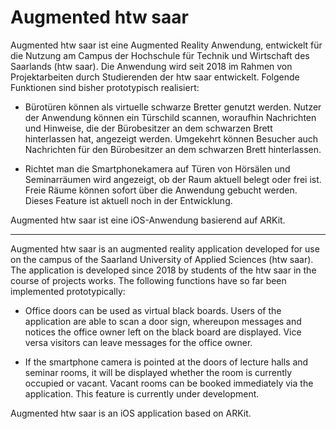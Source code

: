 # Augmented htw saar

Augmented htw saar ist eine Augmented Reality Anwendung, entwickelt für die Nutzung am Campus der Hochschule für Technik und Wirtschaft des Saarlands (htw saar). Die Anwendung wird seit 2018 im Rahmen von Projektarbeiten durch Studierenden der htw saar entwickelt. Folgende Funktionen sind bisher prototypisch realisiert: 

* Bürotüren können als virtuelle schwarze Bretter genutzt werden. Nutzer der Anwendung können ein Türschild scannen, woraufhin Nachrichten und Hinweise, die der Bürobesitzer an dem schwarzen Brett hinterlassen hat, angezeigt werden. Umgekehrt können Besucher auch Nachrichten für den Bürobesitzer an dem schwarzen Brett hinterlassen. 

* Richtet man die Smartphonekamera auf Türen von Hörsälen und Seminarräumen wird angezeigt, ob der Raum aktuell belegt oder frei ist. Freie Räume können sofort über die Anwendung gebucht werden. Dieses Feature ist aktuell noch in der Entwicklung.

Augmented htw saar ist eine iOS-Anwendung basierend auf ARKit. 

---

Augmented htw saar is an augmented reality application developed for use on the campus of the Saarland University of Applied Sciences (htw saar). The application is developed since 2018 by students of the htw saar in the course of projects works. The following functions have so far been implemented prototypically:

* Office doors can be used as virtual black boards. Users of the application are able to scan a door sign, whereupon messages and notices the office owner left on the black board are displayed. Vice versa visitors can leave messages for the office owner.

* If the smartphone camera is pointed at the doors of lecture halls and seminar rooms, it will be displayed whether the room is currently occupied or vacant. Vacant rooms can be booked immediately via the application. This feature is currently under development.

Augmented htw saar is an iOS application based on ARKit.
